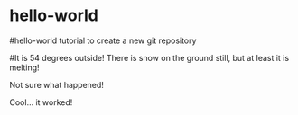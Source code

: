 # hello-world
#hello-world tutorial to create a new git repository

#It is 54 degrees outside!  There is snow on the ground still, but at least it is melting!

Not sure what happened!

Cool... it worked!